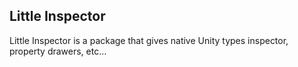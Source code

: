 ## Little Inspector

Little Inspector is a package that gives native Unity types inspector, property drawers, etc... 


